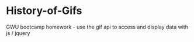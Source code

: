 # History-of-Gifs
GWU bootcamp homework - use the gif api to access and display data with js / jquery
